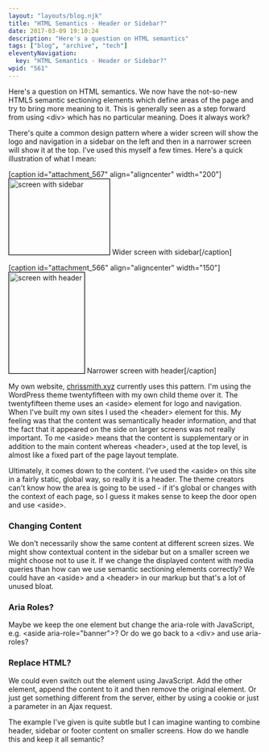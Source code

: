 ```yaml
---
layout: "layouts/blog.njk"
title: "HTML Semantics - Header or Sidebar?"
date: 2017-03-09 19:10:24
description: "Here's a question on HTML semantics"
tags: ["blog", "archive", "tech"]
eleventyNavigation:
  key: "HTML Semantics - Header or Sidebar?"
wpid: "561"
---
```


Here's a question on HTML semantics. We now have the not-so-new HTML5 semantic sectioning elements which define areas of the page and try to bring more meaning to it. This is generally seen as a step forward from using &lt;div&gt; which has no particular meaning. Does it always work?

There's quite a common design pattern where a wider screen will show the logo and navigation in a sidebar on the left and then in a narrower screen will show it at the top. I've used this myself a few times. Here's a quick illustration of what I mean:

<div style="clear: both;">

[caption id="attachment_567" align="aligncenter" width="200"]<img class="wp-image-567 size-full" style="border: solid 1px #000;" src="/img/2017/03/screen-with-sidebar.png" alt="screen with sidebar" width="200" height="150" /> Wider screen with sidebar[/caption]

[caption id="attachment_566" align="aligncenter" width="150"]<img class="wp-image-566 size-full" style="border: solid 1px #000;" src="/img/2017/03/screen-with-header.png" alt="screen with header" width="150" height="200" /> Narrower screen with header[/caption]

</div>
My own website, <a href="https://chrissmith.xyz" target="_blank">chrissmith.xyz</a> currently uses this pattern. I'm using the WordPress theme twentyfifteen with my own child theme over it. The twentyfifteen theme uses an &lt;aside&gt; element for logo and navigation. When I've built my own sites I used the &lt;header&gt; element for this. My feeling was that the content was semantically header information, and that the fact that it appeared on the side on larger screens was not really important. To me &lt;aside&gt; means that the content is supplementary or in addition to the main content whereas &lt;header&gt;, used at the top level, is almost like a fixed part of the page layout template.

Ultimately, it comes down to the content. I've used the &lt;aside&gt; on this site in a fairly static, global way, so really it is a header. The theme creators can't know how the area is going to be used - if it's global or changes with the context of each page, so I guess it makes sense to keep the door open and use &lt;aside&gt;.

<h3>Changing Content</h3>
We don't necessarily show the same content at different screen sizes. We might show contextual content in the sidebar but on a smaller screen we might choose not to use it. If we change the displayed content with media queries than how can we use semantic sectioning elements correctly? We could have an &lt;aside&gt; and a &lt;header&gt; in our markup but that's a lot of unused bloat.
<h3>Aria Roles?</h3>
Maybe we keep the one element but change the aria-role with JavaScript, e.g. &lt;aside aria-role="banner"&gt;? Or do we go back to a &lt;div&gt; and use aria-roles?
<h3>Replace HTML?</h3>
We could even switch out the element using JavaScript. Add the other element, append the content to it and then remove the original element. Or just get something different from the server, either by using a cookie or just a parameter in an Ajax request.

The example I've given is quite subtle but I can imagine wanting to combine header, sidebar or footer content on smaller screens. How do we handle this and keep it all semantic?

&nbsp;
